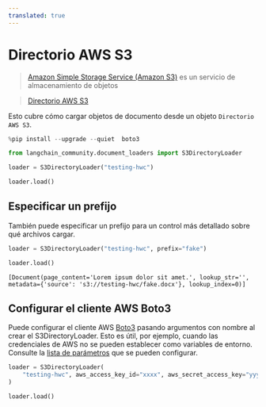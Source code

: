 ```yaml
---
translated: true
---
```


# Directorio AWS S3

>[Amazon Simple Storage Service (Amazon S3)](https://docs.aws.amazon.com/AmazonS3/latest/userguide/using-folders.html) es un servicio de almacenamiento de objetos

>[Directorio AWS S3](https://docs.aws.amazon.com/AmazonS3/latest/userguide/using-folders.html)

Esto cubre cómo cargar objetos de documento desde un objeto `Directorio AWS S3`.

```python
%pip install --upgrade --quiet  boto3
```

```python
from langchain_community.document_loaders import S3DirectoryLoader
```

```python
loader = S3DirectoryLoader("testing-hwc")
```

```python
loader.load()
```

## Especificar un prefijo

También puede especificar un prefijo para un control más detallado sobre qué archivos cargar.

```python
loader = S3DirectoryLoader("testing-hwc", prefix="fake")
```

```python
loader.load()
```

```output
[Document(page_content='Lorem ipsum dolor sit amet.', lookup_str='', metadata={'source': 's3://testing-hwc/fake.docx'}, lookup_index=0)]
```

## Configurar el cliente AWS Boto3

Puede configurar el cliente AWS [Boto3](https://boto3.amazonaws.com/v1/documentation/api/latest/index.html) pasando
argumentos con nombre al crear el S3DirectoryLoader.
Esto es útil, por ejemplo, cuando las credenciales de AWS no se pueden establecer como variables de entorno.
Consulte la [lista de parámetros](https://boto3.amazonaws.com/v1/documentation/api/latest/reference/core/session.html#boto3.session.Session) que se pueden configurar.

```python
loader = S3DirectoryLoader(
    "testing-hwc", aws_access_key_id="xxxx", aws_secret_access_key="yyyy"
)
```

```python
loader.load()
```
